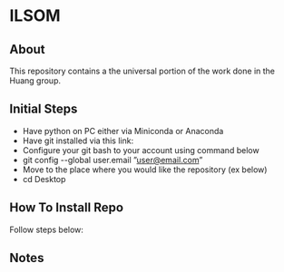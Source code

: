 # ILSOM
## About
This repository contains a the universal portion of the work done in the Huang group.

## Initial Steps
- Have python on PC either via Miniconda or Anaconda
- Have git installed via this link:
- Configure your git bash to your account using command below
 - git config --global user.email ”user@email.com”
- Move to the place where you would like the repository (ex below)
 - cd Desktop


## How To Install Repo
Follow steps below:



## Notes
